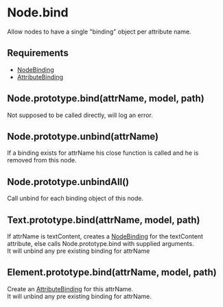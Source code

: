 Node.bind
===========================

Allow nodes to have a single "binding" object per attribute name.  

## Requirements
- [NodeBinding](./NodeBinding)
- [AttributeBinding](./AttributeBinding)

## Node.prototype.bind(attrName, model, path)

Not supposed to be called directly, will log an error.

## Node.prototype.unbind(attrName)

If a binding exists for attrName his close function is called and he is removed from this node.

## Node.prototype.unbindAll()

Call unbind for each binding object of this node.

## Text.prototype.bind(attrName, model, path)

If attrName is textContent, creates a [NodeBinding](./NodeBinding) for the textContent attribute, else calls Node.prototype.bind with supplied arguments.  
It will unbind any pre existing binding for attrName

## Element.prototype.bind(attrName, model, path)

Create an [AttributeBinding](./AttributeBinding) for this attrName.  
It will unbind any pre existing binding for attrName.
